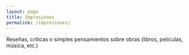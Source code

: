 ```yaml
---
layout: page
title: Impresiones
permalink: /impresiones/
---
```


Reseñas, críticas o simples pensamientos sobre obras (libros, películas, música, etc.)